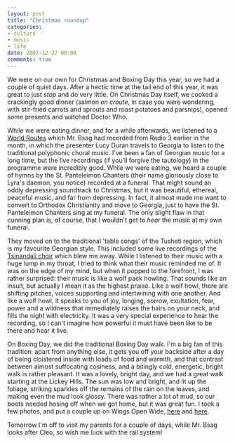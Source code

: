 ```yaml
---
layout: post
title: "Christmas roundup"
categories:
- culture
- music
- life
date: 2007-12-27 00:00
comments: true
---
```


<p>We were on our own for Christmas and Boxing Day this year, so we had a couple of quiet days. After a hectic time at the tail end of this year, it was great to just <em>stop</em> and do very little. On Christmas Day itself, we cooked a crackingly good dinner (salmon <em>en croute</em>, in case you were wondering, with stir-fried carrots and sprouts and roast potatoes and parsnips), opened some presents and watched Doctor Who.</p>

<p>While we were eating dinner, and for a while afterwards, we listened to a <a href="http://www.bbc.co.uk/radio3/worldroutes/pip/tfmov/">World Routes</a> which Mr. Bsag had recorded from Radio 3 earlier in the month, in which the presenter Lucy Duran travels to Georgia to listen to the traditional polyphonic choral music. I've been a fan of Georgian music for a long time, but the live recordings (if you'll forgive the tautology) in the programme were incredibly good. While we were eating, we heard a couple of hymns by the St. Panteleimon Chanters (their name gloriously close to Lyra's daemon, you notice) recorded at a funeral. That might sound an oddly depressing soundtrack to Christmas, but it was beautiful, ethereal, peaceful music, and far from depressing. In fact, it almost made me want to convert to Orthodox Christianity and move to Georgia, just to have the St. Panteleimon Chanters sing at my funeral. The only slight flaw in that cunning plan is, of course, that I wouldn't get to <em>hear</em> the music at my own funeral.</p>

<p>They moved on to the traditional 'table songs' of the Tusheti region, which is my favourite Georgian style. This included some live recordings of the <a href="http://www.amazon.co.uk/exec/obidos/ASIN/B000000HOO/butshesagirl-21/">Tsinandali choir</a> which blew me away. While I listened to their music with a huge lump in my throat, I tried to think what their music reminded me of. It was on the edge of my mind, but when it popped to the forefront, I was rather surprised: their music is like a wolf pack howling. That sounds like an insult, but actually I mean it as the highest praise. Like a wolf howl, there are shifting pitches, voices supporting and intertwining with one another. And like a wolf howl, it speaks to you of joy, longing, sorrow, exultation, fear, power and a wildness that immediately raises the hairs on your neck, and fills the night with electricity. It was a very special experience to hear the recording, so I can't imagine how powerful it must have been like to be there and hear it live.</p>

<p>On Boxing Day, we did the traditional Boxing Day walk. I'm a big fan of this tradition: apart from anything else, it gets you off your backside after a day of being cloistered inside with loads of food and warmth, and that contrast between almost suffocating cosiness, and a bitingly cold, energetic, bright walk is rather pleasant. It was a lovely, bright day, and we had a great walk starting at the Lickey Hills. The sun was low and bright, and lit up the foliage, striking sparkles off the remains of the rain on the leaves, and making even the mud look glossy. There was rather a lot of mud, so our boots needed hosing off when we got home, but it was great fun. I took a few photos, and put a couple up on Wings Open Wide, <a href="http://www.rousette.org.uk/wingsopenwide/full/55/">here</a> and <a href="http://www.rousette.org.uk/wingsopenwide/full/56/">here</a>.</p>

<p>Tomorrow I'm off to visit my parents for a couple of days, while Mr. Bsag looks after Cleo, so wish me luck with the rail system!</p>
